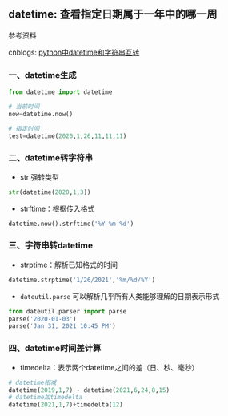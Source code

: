 ## datetime: 查看指定日期属于一年中的哪一周

参考资料

cnblogs: [python中datetime和字符串互转](https://www.cnblogs.com/chenqionghe/p/12235277.html)

### 一、datetime生成

```python
from datetime import datetime

# 当前时间
now=datetime.now()

# 指定时间
test=datetime(2020,1,26,11,11,11)
```

### 二、datetime转字符串

* str 强转类型
```python
str(datetime(2020,1,3))
```

* strftime：根据传入格式
```python
datetime.now().strftime('%Y-%m-%d')
```

### 三、字符串转datetime

* strptime：解析已知格式的时间
```python
datetime.strptime('1/26/2021','%m/%d/%Y')
```

* `dateutil.parse` 可以解析几乎所有人类能够理解的日期表示形式
```python
from dateutil.parser import parse
parse('2020-01-03')
parse('Jan 31, 2021 10:45 PM')
```

### 四、datetime时间差计算

* timedelta：表示两个datetime之间的差（日、秒、毫秒）
```python
# datetime相减
datetime(2019,1,7) - datetime(2021,6,24,8,15)
# datetime加timedelta
datetime(2021,1,7)+timedelta(12)
```